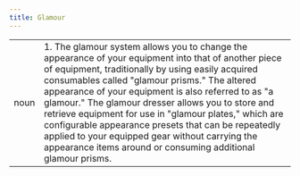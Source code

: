 ```yaml
---
title: Glamour
---
```

| | |
|---|---|
| noun | 1.  	The glamour system allows you to change the appearance of your equipment into that of another piece of equipment, traditionally by using easily acquired consumables called "glamour prisms." The altered appearance of your equipment is also referred to as "a glamour." The glamour dresser allows you to store and retrieve equipment for use in "glamour plates," which are configurable appearance presets that can be repeatedly applied to your equipped gear without carrying the appearance items around or consuming additional glamour prisms.	|